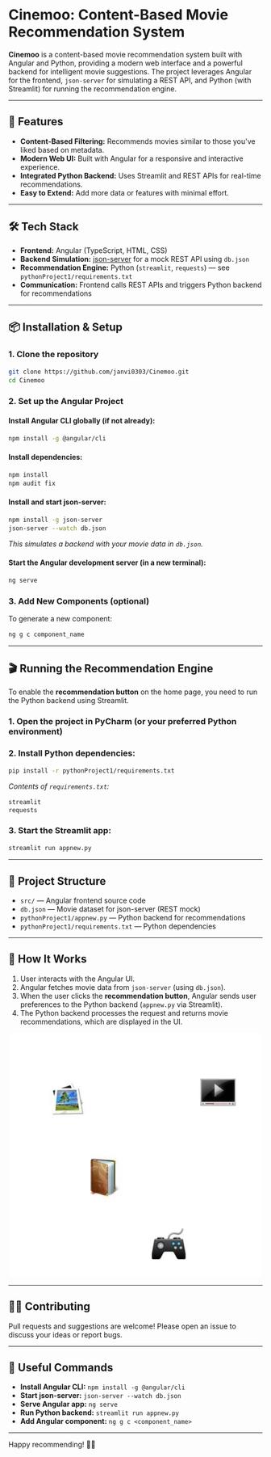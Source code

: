 # Cinemoo: Content-Based Movie Recommendation System

**Cinemoo** is a content-based movie recommendation system built with Angular and Python, providing a modern web interface and a powerful backend for intelligent movie suggestions. The project leverages Angular for the frontend, `json-server` for simulating a REST API, and Python (with Streamlit) for running the recommendation engine.

---

## 🚀 Features

- **Content-Based Filtering:** Recommends movies similar to those you've liked based on metadata.
- **Modern Web UI:** Built with Angular for a responsive and interactive experience.
- **Integrated Python Backend:** Uses Streamlit and REST APIs for real-time recommendations.
- **Easy to Extend:** Add more data or features with minimal effort.

---

## 🛠️ Tech Stack

- **Frontend:** Angular (TypeScript, HTML, CSS)
- **Backend Simulation:** [json-server](https://github.com/typicode/json-server) for a mock REST API using `db.json`
- **Recommendation Engine:** Python (`streamlit`, `requests`) — see `pythonProject1/requirements.txt`
- **Communication:** Frontend calls REST APIs and triggers Python backend for recommendations

---

## 📦 Installation & Setup

### 1. Clone the repository

```bash
git clone https://github.com/janvi0303/Cinemoo.git
cd Cinemoo
```

### 2. Set up the Angular Project

#### Install Angular CLI globally (if not already):

```bash
npm install -g @angular/cli
```

#### Install dependencies:

```bash
npm install
npm audit fix
```

#### Install and start json-server:

```bash
npm install -g json-server
json-server --watch db.json
```

_This simulates a backend with your movie data in `db.json`._

#### Start the Angular development server (in a new terminal):

```bash
ng serve
```

### 3. Add New Components (optional)

To generate a new component:
```bash
ng g c component_name
```

---

## 🎬 Running the Recommendation Engine

To enable the **recommendation button** on the home page, you need to run the Python backend using Streamlit.

### 1. Open the project in PyCharm (or your preferred Python environment)

### 2. Install Python dependencies:

```bash
pip install -r pythonProject1/requirements.txt
```

_Contents of `requirements.txt`:_
```
streamlit
requests
```

### 3. Start the Streamlit app:

```bash
streamlit run appnew.py
```

---

## 📝 Project Structure

- `src/` — Angular frontend source code
- `db.json` — Movie dataset for json-server (REST mock)
- `pythonProject1/appnew.py` — Python backend for recommendations
- `pythonProject1/requirements.txt` — Python dependencies

---

## 🧠 How It Works

1. User interacts with the Angular UI.
2. Angular fetches movie data from `json-server` (using `db.json`).
3. When the user clicks the **recommendation button**, Angular sends user preferences to the Python backend (`appnew.py` via Streamlit).
4. The Python backend processes the request and returns movie recommendations, which are displayed in the UI.

<p align="center">
  <img src="contentbased.gif" alt="Content Based Recommendation GIF" width="500"/>
</p>

---

## 🧑‍💻 Contributing

Pull requests and suggestions are welcome! Please open an issue to discuss your ideas or report bugs.

---

## 🔗 Useful Commands

- **Install Angular CLI:** `npm install -g @angular/cli`
- **Start json-server:** `json-server --watch db.json`
- **Serve Angular app:** `ng serve`
- **Run Python backend:** `streamlit run appnew.py`
- **Add Angular component:** `ng g c <component_name>`

---

Happy recommending! 🎥🍿
